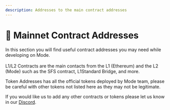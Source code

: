 ```yaml
---
description: Addresses to the main contract addresses
---
```


# 🏡 Mainnet Contract Addresses

In this section you will find useful contract addresses you may need while developing on Mode. \
\
L1/L2 Contracts are the main contacts from the L1 (Ethereum) and the L2 (Mode) such as the SFS contract, L1Standard Bridge, and more.

Token Addresses has all the official tokens deployed by Mode team, please be careful with other tokens not listed here as they may not be legitimate.

If you would like us to add any other contracts or tokens please let us know in our [Discord](https://discord.gg/modenetworkofficial).
